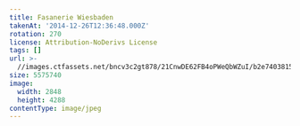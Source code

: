 ```yaml
---
title: Fasanerie Wiesbaden
takenAt: '2014-12-26T12:36:48.000Z'
rotation: 270
license: Attribution-NoDerivs License
tags: []
url: >-
  //images.ctfassets.net/bncv3c2gt878/21CnwDE62FB4oPWeQbWZuI/b2e74038152a1d76814594c21ecf7775/fasanerie-wiesbaden_15501723973_o
size: 5575740
image:
  width: 2848
  height: 4288
contentType: image/jpeg
---
```


